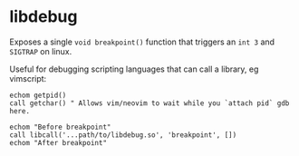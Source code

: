 # libdebug

Exposes a single `void breakpoint()` function that triggers an `int 3` and `SIGTRAP` on linux.

Useful for debugging scripting languages that can call a library, eg vimscript:

```vim
echom getpid()
call getchar() " Allows vim/neovim to wait while you `attach pid` gdb here.

echom "Before breakpoint"
call libcall('...path/to/libdebug.so', 'breakpoint', [])
echom "After breakpoint"
```
